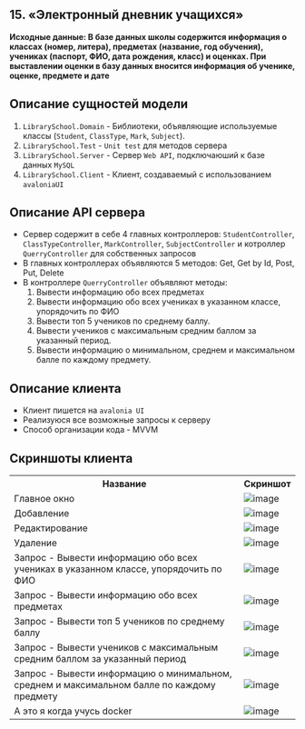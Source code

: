 ## 15. «Электронный дневник учащихся»
**Исходные данные:
В базе данных школы содержится информация о классах (номер, литера), 
предметах (название, год обучения), учениках (паспорт, ФИО, дата рождения, 
класс) и оценках. При выставлении оценки в базу данных вносится информация об 
ученике, оценке, предмете и дате**

## Описание сущностей модели
1. `LibrarySchool.Domain` - Библиотеки, объявляющие используемые классы (`Student`, `ClassType`, `Mark`, `Subject`).
2. `LibrarySchool.Test` - `Unit test` для методов сервера
3. `LibrarySchool.Server` - Сервер `Web API`, подключаюший к базе данных `MySQL`
4. `LibrarySchool.Client` - Клиент, создаваемый с использованием `avaloniaUI`

## Описание API сервера
 - Сервер содержит в себе 4 главных контроллеров: `StudentController`, `ClassTypeController`, `MarkController`, `SubjectController` и котроллер `QuerryController` для собственных запросов
 - В главных контроллерах объявляются 5 методов: Get, Get by Id, Post, Put, Delete
 - В контроллере `QuerryController` объявляют методы:
   1. Вывести информацию обо всех предметах
   2. Вывести информацию обо всех учениках в указанном классе, упорядочить по ФИО
   3. Вывести топ 5 учеников по среднему баллу.
   4. Вывести учеников с максимальным средним баллом за указанный период.
   5. Вывести информацию о минимальном, среднем и максимальном балле по каждому предмету.

## Описание клиента
  - Клиент пишется на `avalonia UI`
  - Реализуюся все возможные запросы к серверу
  - Способ организации кода - MVVM

## Скриншоты клиента

<table>
  <tr>
    <th>Название</th>
    <th>Скриншот</th>
  </tr>
  <tr>
    <td>Главное окно</td>
    <td><img src="https://github.com/JirenMTA/dotnet-2023/assets/91962461/7eb8c556-e6be-404b-a5d6-885e3b2e2fc9" alt="image"></td>
  </tr>
  <tr>
    <td>Добавление</td>
    <td><img src="https://github.com/JirenMTA/dotnet-2023/assets/91962461/111635ba-e11d-456e-99f3-986870b640f5" alt="image"></td>
  </tr>
  <tr>
    <td>Редактирование</td>
    <td><img src="https://github.com/JirenMTA/dotnet-2023/assets/91962461/3677b9f1-6e50-47ab-b077-015583df54f2" alt="image"></td>
  </tr>
  <tr>
    <td>Удаление</td>
    <td><img src="https://github.com/JirenMTA/dotnet-2023/assets/91962461/9149d624-aee4-4b19-96fd-a19f80cf11de" alt="image"></td>
  </tr>
  <tr>
   <tr>
    <td>Запрос - Вывести информацию обо всех учениках в указанном классе, упорядочить по ФИО</td>
    <td><img src="https://github.com/JirenMTA/dotnet-2023/assets/91962461/5b9bcb45-7d0a-4afb-918c-6cd8450f4f5c" alt="image"></td>
  </td>
  <tr>
    <td>Запрос - Вывести информацию обо всех предметах</td>
    <td><img src="https://github.com/JirenMTA/dotnet-2023/assets/91962461/97f5588b-11e9-4549-b2e6-fa9e2ab350c4" alt="image"></td>
  </td>
  <tr>
    <td>Запрос - Вывести топ 5 учеников по среднему баллу</td>
    <td><img src="https://github.com/JirenMTA/dotnet-2023/assets/91962461/8f4647a3-4936-496d-a472-4f220559b727" alt="image"></td>
  </td>
  <tr>
    <td>Запрос - Вывести учеников с максимальным средним баллом за указанный период</td>
    <td><img src="https://github.com/JirenMTA/dotnet-2023/assets/91962461/14b127ba-13aa-4965-b022-d32d5d8e71cc" alt="image"></td>
  </td>
  <tr>
    <td>Запрос - Вывести информацию о минимальном, среднем и максимальном балле по каждому предмету</td>
    <td><img src="https://github.com/JirenMTA/dotnet-2023/assets/91962461/ec6b1b13-75b4-465d-be16-5f2d182f4357" alt="image"></td>
  </td>
 <tr>
    <td>А это я когда учусь docker</td>
    <td><img src="https://github.com/JirenMTA/dotnet-2023/assets/91962461/014c77bc-b2bf-4da5-b1fb-85806d733755" alt="image"></td>
  </td>
</table>
